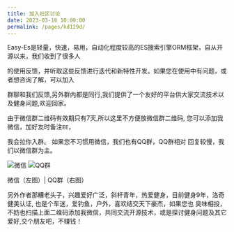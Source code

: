 ```yaml
---
title: 加入社区讨论
date: 2023-03-18 10:00:00
permalink: /pages/kd129d/
---
```


Easy-Es是轻量，快速，易用，自动化程度较高的ES搜索引擎ORM框架，自从开源以来，我们收到了很多人

的使用反馈，并听取这些反馈进行迭代和新特性开发。如果您在使用中有问题，或者想咨询了解，可以加入

群聊和我们反馈,另外群内都是同行,我们提供了一个友好的平台供大家交流技术以及健身问题,欢迎回家。

由于微信群二维码有效期只有7天,所以这里不方便放微信群二维码, 您可以添加我微信，加好友时备注`EE`，

我会拉你入群。 如果您不习惯用微信，我们也有QQ群，QQ群相对 回复较慢，我们以微信群为主。

![微信](/img/wx.png) ![QQ群](/img/qq-group.jpg)

微信（左图）| QQ群（右图）

另外作者那糟老头子，兴趣爱好广泛，斜杆青年，热爱健身，目前健身9年，洛奇健美认证,
也是个车迷，爱钓鱼，户外，喜欢结交天下豪杰，如果您也 臭味相投，
不妨也扫描上面二维码添加我微信，共同交流开源技术，或是探讨健身问题及其它爱好,交个朋友吧，不赚钱！
